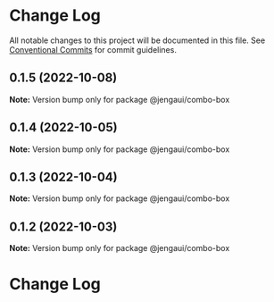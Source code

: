 # Change Log

All notable changes to this project will be documented in this file.
See [Conventional Commits](https://conventionalcommits.org) for commit guidelines.

## 0.1.5 (2022-10-08)

**Note:** Version bump only for package @jengaui/combo-box

## 0.1.4 (2022-10-05)

**Note:** Version bump only for package @jengaui/combo-box

## 0.1.3 (2022-10-04)

**Note:** Version bump only for package @jengaui/combo-box

## 0.1.2 (2022-10-03)

**Note:** Version bump only for package @jengaui/combo-box

# Change Log
